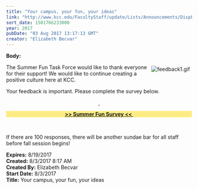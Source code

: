 ```yaml
---
title: "Your campus, your fun, your ideas"
link: "http://www.kcc.edu/FacultyStaff/update/Lists/Announcements/DispForm.aspx?ID=2479"
sort_date: 1501766233000
year: 2017
pubDate: "03 Aug 2017 13:17:13 GMT"
creator: "Elizabeth Becvar"
---
```


<div><b>Body:</b> <div class="ExternalClassD25D8B70C4D842FD8E9617033F13646A"><p>​<a href="https://www.surveymonkey.com/r/SummerFunTime"><img alt="feedback1.gif" src="/FacultyStaff/update/Documents/feedback1.gif" style="vertical-align:auto;float:right;margin:5px" /></a>The Summer Fun Task Force would like to thank everyone for their support! We would like to continue creating a positive culture here at KCC.  </p>
<p>Your feedback is important. Please complete the survey below.</p>
<div style="text-decoration:underline;text-align:center"> </div>
<p style="text-decoration:underline;text-align:center;background-color:#fcec84"><a href="https://www.surveymonkey.com/r/SummerFunTime"><strong>&gt;&gt; Summer Fun Survey &lt;&lt; </strong></a></p>
<div style="text-align:center"> </div>
<p>If there are 100 responses, there will be another sundae bar for all staff before fall session begins!</p></div></div>
<div><b>Expires:</b> 8/19/2017</div>
<div><b>Created:</b> 8/3/2017 8:17 AM</div>
<div><b>Created By:</b> Elizabeth Becvar</div>
<div><b>Start Date:</b> 8/3/2017</div>
<div><b>Title:</b> Your campus, your fun, your ideas</div>
